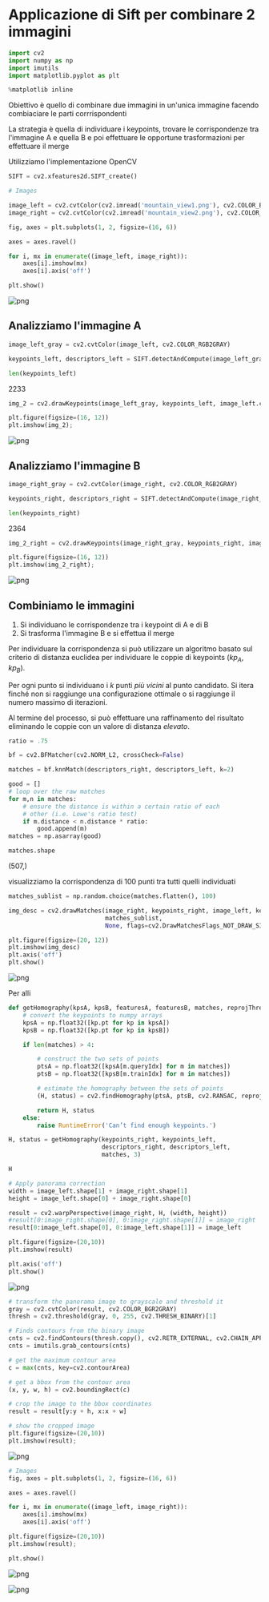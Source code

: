 # Applicazione di Sift per combinare 2 immagini

```python
import cv2
import numpy as np
import imutils
import matplotlib.pyplot as plt

%matplotlib inline
```

Obiettivo è quello di combinare due immagini in un'unica immagine facendo combiaciare le parti corrrispondenti

La strategia è quella di individuare i keypoints, trovare le corrispondenze tra l'immagine A e quella B e poi effettuare le opportune trasformazioni per effettuare il merge

Utilizziamo l'implementazione OpenCV

```python
SIFT = cv2.xfeatures2d.SIFT_create()
```

```python
# Images

image_left = cv2.cvtColor(cv2.imread('mountain_view1.png'), cv2.COLOR_BGR2RGB)
image_right = cv2.cvtColor(cv2.imread('mountain_view2.png'), cv2.COLOR_BGR2RGB)

fig, axes = plt.subplots(1, 2, figsize=(16, 6))

axes = axes.ravel()

for i, mx in enumerate((image_left, image_right)):
    axes[i].imshow(mx)
    axes[i].axis('off')

plt.show()
```

![png](ImageCombinerOpenCVSift_4_0.png)

## Analizziamo l'immagine A

```python
image_left_gray = cv2.cvtColor(image_left, cv2.COLOR_RGB2GRAY)

keypoints_left, descriptors_left = SIFT.detectAndCompute(image_left_gray, None)

len(keypoints_left)
```

 2233

```python
img_2 = cv2.drawKeypoints(image_left_gray, keypoints_left, image_left.copy())

plt.figure(figsize=(16, 12))
plt.imshow(img_2);
```

![png](ImageCombinerOpenCVSift_7_0.png)

## Analizziamo l'immagine B

```python
image_right_gray = cv2.cvtColor(image_right, cv2.COLOR_RGB2GRAY)

keypoints_right, descriptors_right = SIFT.detectAndCompute(image_right_gray, None)

len(keypoints_right)
```

 2364

```python
img_2_right = cv2.drawKeypoints(image_right_gray, keypoints_right, image_right.copy())

plt.figure(figsize=(16, 12))
plt.imshow(img_2_right);
```

![png](ImageCombinerOpenCVSift_10_0.png)

## Combiniamo le immagini

1. Si individuano le corrispondenze tra i keypoint di A e di B
2. Si trasforma l'immagine B e si effettua il merge

Per individuare la corrispondenza si può utilizzare un algoritmo basato sul criterio di distanza euclidea per individuare le coppie di keypoints $(kp_A, kp_B)$.

Per ogni punto si individuano i *k* punti *più vicini* al punto candidato. Si itera finché non si raggiunge una configurazione ottimale o si raggiunge il numero massimo di iterazioni.

Al termine del processo, si può effettuare una raffinamento del risultato eliminando le coppie con un valore di distanza *elevato*.

```python
ratio = .75

bf = cv2.BFMatcher(cv2.NORM_L2, crossCheck=False)

matches = bf.knnMatch(descriptors_right, descriptors_left, k=2)

good = []
# loop over the raw matches
for m,n in matches:
    # ensure the distance is within a certain ratio of each
    # other (i.e. Lowe's ratio test)
    if m.distance < n.distance * ratio:
        good.append(m)
matches = np.asarray(good)

matches.shape
```

 (507,)

visualizziamo la corrispondenza di 100 punti tra tutti quelli individuati

```python
matches_sublist = np.random.choice(matches.flatten(), 100)

img_desc = cv2.drawMatches(image_right, keypoints_right, image_left, keypoints_left, 
                           matches_sublist,
                           None, flags=cv2.DrawMatchesFlags_NOT_DRAW_SINGLE_POINTS)

plt.figure(figsize=(20, 12))
plt.imshow(img_desc)
plt.axis('off')
plt.show()
```

![png](ImageCombinerOpenCVSift_14_0.png)

Per alli

```python
def getHomography(kpsA, kpsB, featuresA, featuresB, matches, reprojThresh):
    # convert the keypoints to numpy arrays
    kpsA = np.float32([kp.pt for kp in kpsA])
    kpsB = np.float32([kp.pt for kp in kpsB])

    if len(matches) > 4:

        # construct the two sets of points
        ptsA = np.float32([kpsA[m.queryIdx] for m in matches])
        ptsB = np.float32([kpsB[m.trainIdx] for m in matches])

        # estimate the homography between the sets of points
        (H, status) = cv2.findHomography(ptsA, ptsB, cv2.RANSAC, reprojThresh)

        return H, status
    else:
        raise RuntimeError('Can’t find enough keypoints.')

H, status = getHomography(keypoints_right, keypoints_left, 
                          descriptors_right, descriptors_left,
                          matches, 3)

H    
```

```python
# Apply panorama correction
width = image_left.shape[1] + image_right.shape[1]
height = image_left.shape[0] + image_right.shape[0]

result = cv2.warpPerspective(image_right, H, (width, height))
#result[0:image_right.shape[0], 0:image_right.shape[1]] = image_right
result[0:image_left.shape[0], 0:image_left.shape[1]] = image_left

plt.figure(figsize=(20,10))
plt.imshow(result)

plt.axis('off')
plt.show()
```

![png](ImageCombinerOpenCVSift_17_0.png)

```python
# transform the panorama image to grayscale and threshold it 
gray = cv2.cvtColor(result, cv2.COLOR_BGR2GRAY)
thresh = cv2.threshold(gray, 0, 255, cv2.THRESH_BINARY)[1]

# Finds contours from the binary image
cnts = cv2.findContours(thresh.copy(), cv2.RETR_EXTERNAL, cv2.CHAIN_APPROX_SIMPLE)
cnts = imutils.grab_contours(cnts)

# get the maximum contour area
c = max(cnts, key=cv2.contourArea)

# get a bbox from the contour area
(x, y, w, h) = cv2.boundingRect(c)

# crop the image to the bbox coordinates
result = result[y:y + h, x:x + w]

# show the cropped image
plt.figure(figsize=(20,10))
plt.imshow(result);
```

![png](ImageCombinerOpenCVSift_18_0.png)

```python
# Images
fig, axes = plt.subplots(1, 2, figsize=(16, 6))

axes = axes.ravel()

for i, mx in enumerate((image_left, image_right)):
    axes[i].imshow(mx)
    axes[i].axis('off')

plt.figure(figsize=(20,10))
plt.imshow(result);

plt.show()
```

![png](ImageCombinerOpenCVSift_19_0.png)

![png](ImageCombinerOpenCVSift_19_1.png)

